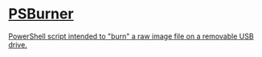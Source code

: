 # [PSBurner](https://github.com/patatetom/PowerShellBurner)

[PowerShell script intended to "burn" a raw image file on a removable USB drive.](https://github.com/patatetom/PowerShellBurner)
